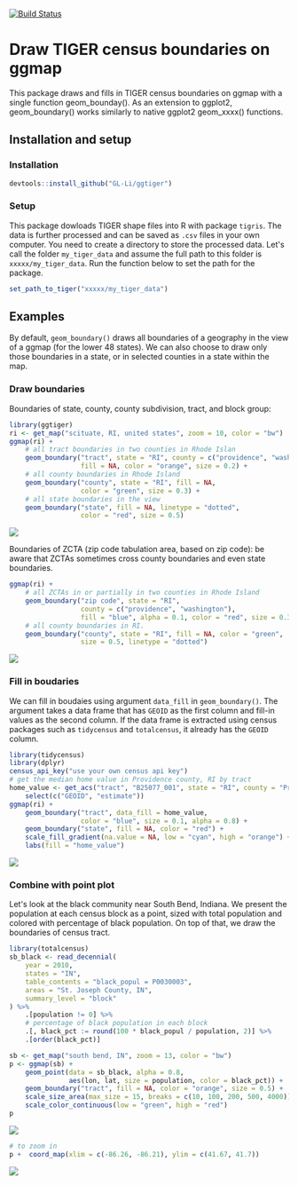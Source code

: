 [![Build Status](https://travis-ci.org/GL-Li/ggtiger.svg?branch=master)](https://travis-ci.org/GL-Li/ggtiger)

Draw TIGER census boundaries on ggmap
=====================================

This package draws and fills in TIGER census boundaries on ggmap with a single function geom\_bounday(). As an extension to ggplot2, geom\_boundary() works similarly to native ggplot2 geom\_xxxx() functions.

Installation and setup
----------------------

### Installation

``` r
devtools::install_github("GL-Li/ggtiger")
```

### Setup

This package dowloads TIGER shape files into R with package `tigris`. The data is further processed and can be saved as `.csv` files in your own computer. You need to create a directory to store the processed data. Let's call the folder `my_tiger_data` and assume the full path to this folder is `xxxxx/my_tiger_data`. Run the function below to set the path for the package.

``` r
set_path_to_tiger("xxxxx/my_tiger_data")
```

Examples
--------

By default, `geom_boundary()` draws all boundaries of a geography in the view of a ggmap (for the lower 48 states). We can also choose to draw only those boundaries in a state, or in selected counties in a state within the map.

### Draw boundaries

Boundaries of state, county, county subdivision, tract, and block group:

``` r
library(ggtiger)
ri <- get_map("scituate, RI, united states", zoom = 10, color = "bw")
ggmap(ri) +
    # all tract boundaries in two counties in Rhode Islan
    geom_boundary("tract", state = "RI", county = c("providence", "washington"),
                  fill = NA, color = "orange", size = 0.2) +
    # all county boundaries in Rhode Island
    geom_boundary("county", state = "RI", fill = NA, 
                  color = "green", size = 0.3) +
    # all state boundaries in the view
    geom_boundary("state", fill = NA, linetype = "dotted", 
                  color = "red", size = 0.5)
```

![](figures/boundaries.png)

Boundaries of ZCTA (zip code tabulation area, based on zip code): be aware that ZCTAs sometimes cross county boundaries and even state boundaries.

``` r
ggmap(ri) +
    # all ZCTAs in or partially in two counties in Rhode Island
    geom_boundary("zip code", state = "RI", 
                  county = c("providence", "washington"),
                  fill = "blue", alpha = 0.1, color = "red", size = 0.3) +
    # all county boundaries in RI. 
    geom_boundary("county", state = "RI", fill = NA, color = "green", 
                  size = 0.5, linetype = "dotted")
```

![](figures/zip_code.png)

### Fill in boudaries

We can fill in boudaies using argument `data_fill` in `geom_boundary()`. The argument takes a data frame that has `GEOID` as the first column and fill-in values as the second column. If the data frame is extracted using census packages such as `tidycensus` and `totalcensus`, it already has the `GEOID` column.

``` r
library(tidycensus)
library(dplyr)
census_api_key("use your own census api key")
# get the median home value in Providence county, RI by tract
home_value <- get_acs("tract", "B25077_001", state = "RI", county = "Providence") %>%
    select(c("GEOID", "estimate"))
ggmap(ri) +
    geom_boundary("tract", data_fill = home_value, 
                  color = "blue", size = 0.1, alpha = 0.8) +
    geom_boundary("state", fill = NA, color = "red") +
    scale_fill_gradient(na.value = NA, low = "cyan", high = "orange") +
    labs(fill = "home_value")
```

![](figures/boundaries_with_fill.png)

### Combine with point plot

Let's look at the black community near South Bend, Indiana. We present the population at each census block as a point, sized with total population and colored with percentage of black population. On top of that, we draw the boundaries of census tract.

``` r
library(totalcensus)
sb_black <- read_decennial(
    year = 2010,
    states = "IN",
    table_contents = "black_popul = P0030003",
    areas = "St. Joseph County, IN",
    summary_level = "block"
) %>% 
    .[population != 0] %>%
    # percentage of black population in each block
    .[, black_pct := round(100 * black_popul / population, 2)] %>%
    .[order(black_pct)]

sb <- get_map("south bend, IN", zoom = 13, color = "bw")
p <- ggmap(sb) +
    geom_point(data = sb_black, alpha = 0.8,
               aes(lon, lat, size = population, color = black_pct)) +
    geom_boundary("tract", fill = NA, color = "orange", size = 0.5) +
    scale_size_area(max_size = 15, breaks = c(10, 100, 200, 500, 4000)) +
    scale_color_continuous(low = "green", high = "red") 
p
```

![](figures/boundaries_with_point.png)

``` r
# to zoom in
p +  coord_map(xlim = c(-86.26, -86.21), ylim = c(41.67, 41.7))
```

![](figures/boundaries_with_point_zoom.png)
